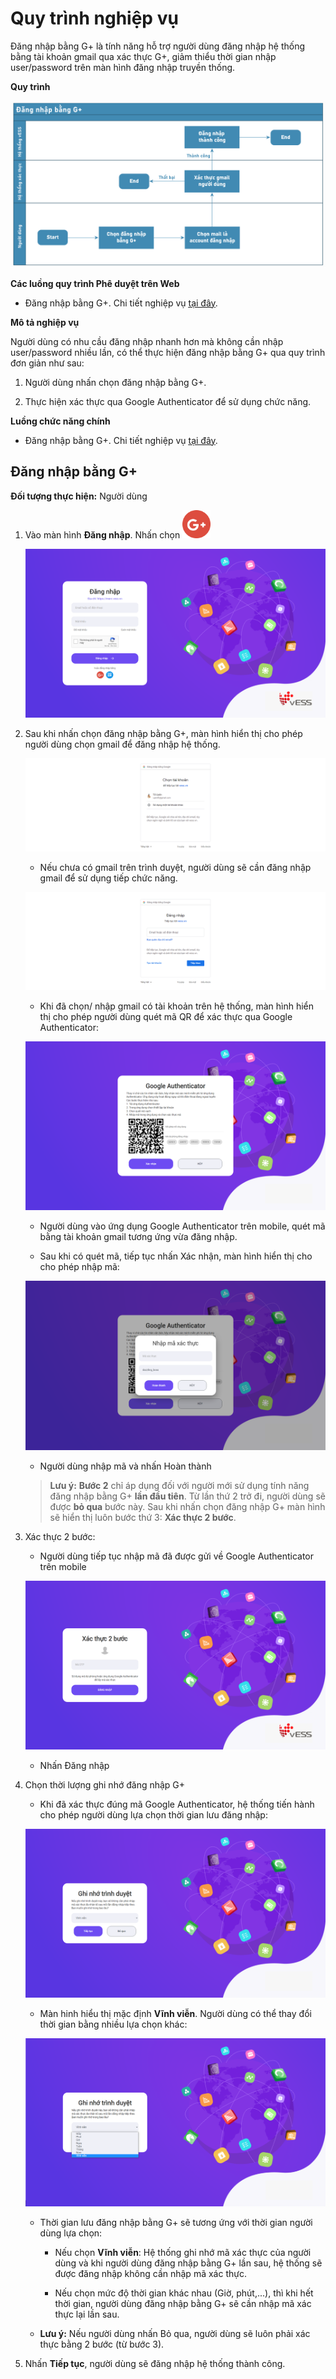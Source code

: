 # Quy trình nghiệp vụ

Đăng nhập bằng G+ là tính năng hỗ trợ người dùng đăng nhập hệ thống bằng tài khoản gmail qua xác thực G+, giảm thiểu thời gian nhập user/password trên màn hình đăng nhập truyền thống.

**Quy trình**

![](picture/PIC_DW_DangNhapG_QuyTrinh.png)

**Các luồng quy trình Phê duyệt trên Web**

* Đăng nhập bằng G+. Chi tiết nghiệp vụ <u>[tại đây](#ang-nhap-bang-g)</u>.

**Mô tả nghiệp vụ**

Người dùng có nhu cầu đăng nhập nhanh hơn mà không cần nhập user/password nhiều lần, có thể thực hiện đăng nhập bằng G+ qua quy trình đơn giản như sau:

1. Người dùng nhấn chọn đăng nhập bằng G+.

2. Thực hiện xác thực qua Google Authenticator để sử dụng chức năng.

**Luồng chức năng chính**

* Đăng nhập bằng G+. Chi tiết nghiệp vụ <u>[tại đây](#ang-nhap-bang-g)</u>.

## **Đăng nhập bằng G+**

**Đối tượng thực hiện:** Người dùng

1. Vào màn hình **Đăng nhập**. Nhấn chọn ![](picture/PIC_DW_DangNhapG_ChonG.png)
    
    ![](picture/PIC_DW_DangNhapG_MHLogin.png)

2. Sau khi nhấn chọn đăng nhập bằng G+, màn hình hiển thị cho phép người dùng chọn gmail để đăng nhập hệ thống. 
    
    ![](picture/PIC_DW_DangNhapG_ChonMail.png)
    
    * Nếu chưa có gmail trên trình duyệt, người dùng sẽ cần đăng nhập gmail để sử dụng tiếp chức năng.
    
    ![](picture/PIC_DW_DangNhapG_DNmail.png)

    * Khi đã chọn/ nhập gmail có tài khoản trên hệ thống, màn hình hiển thị cho phép người dùng quét mã QR để xác thực qua Google Authenticator:
    
    ![](picture/PIC_DW_DangNhapG_GA.png)
    
    * Người dùng vào ứng dụng Google Authenticator trên mobile, quét mã bằng tài khoản gmail tương ứng vừa đăng nhập.
    
    * Sau khi có quét mã, tiếp tục nhấn Xác nhận, màn hình hiển thị cho cho phép nhập mã:
    
    ![](picture/PIC_DW_DangNhapG_MaXacThuc.png)
    
    * Người dùng nhập mã và nhấn Hoàn thành
   
    > **Lưu ý:** **Bước 2** chỉ áp dụng đối với người mới sử dụng tính năng đăng nhập bằng G+ **lần đầu tiên**. Từ lần thứ 2 trở đi, người dùng sẽ được **bỏ qua** bước này. Sau khi nhấn chọn đăng nhập G+ màn hình sẽ hiển thị luôn bước thứ 3: **Xác thực 2 bước**.

3. Xác thực 2 bước:
    
    * Người dùng tiếp tục nhập mã đã được gửi về Google Authenticator trên mobile
    
    ![](picture/PIC_DW_DangNhapG_XacThuc.png)
    
    * Nhấn Đăng nhập

4. Chọn thời lượng ghi nhớ đăng nhập G+
    
    * Khi đã xác thực đúng mã Google Authenticator, hệ thống tiến hành cho phép người dùng lựa chọn thời gian lưu đăng nhập:
    
    ![](picture/PIC_DW_DangNhapG_VinhVien.png)
    
    * Màn hinh hiểu thị mặc định **Vĩnh viễn**. Người dùng có thể thay đổi thời gian bằng nhiều lựa chọn khác:
    
    ![](picture/PIC_DW_DangNhapG_LuaChonKhac.png)
    
    * Thời gian lưu đăng nhập bằng G+ sẽ tương ứng với thời gian người dùng lựa chọn:
        
        * Nếu chọn **Vĩnh viễn**: Hệ thống ghi nhớ mã xác thực của người dùng và khi người dùng đăng nhập bằng G+ lần sau, hệ thống sẽ được đăng nhập không cần nhập mã xác thực.
        
        * Nếu chọn mức độ thời gian khác nhau (Giờ, phút,...), thì khi hết thời gian, người dùng đăng nhập bằng G+ sẽ cần nhập mã xác thực lại lần sau.
    
    * **Lưu ý:** Nếu người dùng nhấn Bỏ qua, người dùng sẽ luôn phải xác thực bằng 2 bước (từ bước 3).
    
5. Nhấn **Tiếp tục**, người dùng sẽ đăng nhập hệ thống thành công.